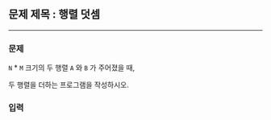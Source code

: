 ## 문제 제목 : 행렬 덧셈

---

### 문제

`N` * `M` 크기의 두 행렬 `A` 와 `B` 가 주어졌을 때,

두 행렬을 더하는 프로그램을 작성하시오.

### 입력






